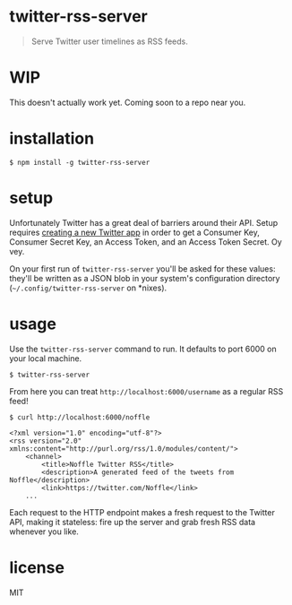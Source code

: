 # twitter-rss-server

> Serve Twitter user timelines as RSS feeds.

# WIP

This doesn't actually work yet. Coming soon to a repo near you.


# installation

```
$ npm install -g twitter-rss-server
```

# setup

Unfortunately Twitter has a great deal of barriers around their API. Setup
requires [creating a new Twitter app](https://apps.twitter.com/) in order to get
a Consumer Key, Consumer Secret Key, an Access Token, and an Access Token
Secret. Oy vey.

On your first run of `twitter-rss-server` you'll be asked for these values:
they'll be written as a JSON blob in your system's configuration directory
(`~/.config/twitter-rss-server` on \*nixes).


# usage

Use the `twitter-rss-server` command to run. It defaults to port 6000 on your
local machine.

```
$ twitter-rss-server
```

From here you can treat `http://localhost:6000/username` as a regular RSS feed!

```
$ curl http://localhost:6000/noffle

<?xml version="1.0" encoding="utf-8"?>
<rss version="2.0" xmlns:content="http://purl.org/rss/1.0/modules/content/">
    <channel>
        <title>Noffle Twitter RSS</title>
        <description>A generated feed of the tweets from Noffle</description>
        <link>https://twitter.com/Noffle</link>
    ...
```

Each request to the HTTP endpoint makes a fresh request to the Twitter API,
making it stateless: fire up the server and grab fresh RSS data whenever you
like.


# license

MIT

